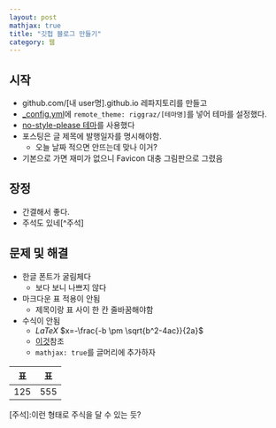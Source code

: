 ```yaml
---
layout: post
mathjax: true
title: "깃헙 블로그 만들기"
category: 웹
---
```


## 시작

- github.com/\[내 user명\].github.io 레파지토리를 만들고
- [_config.yml](../comfig.yml)에 `remote_theme: riggraz/[테마명]`를 넣어 테마를 설정했다. 
- [no-style-please 테마](https://github.com/riggraz/no-style-please)를 사용했다
- 포스팅은 글 제목에 발행일자를 명시해야함.
    - 오늘 날짜 적으면 안뜨는데 맞나 이거?
- 기본으로 가면 재미가 없으니 Favicon 대충 그림판으로 그렸음

## 장정

- 간결해서 좋다.
- 주석도 있네[^주석]

## 문제 및 해결

- 한글 폰트가 굴림체다
    - 보다 보니 나쁘지 않다
- 마크다운 표 적용이 안됨
    - 제목이랑 표 사이 한 칸 줄바꿈해야함
- 수식이 안됨 
    - $LaTeX$ $x=-\frac{-b \pm \sqrt{b^2-4ac}}{2a}$
    - [이것](https://sgeos.github.io/github/jekyll/2016/08/21/adding_mathjax_to_a_jekyll_github_pages_blog.html)참조
    - `mathjax: true`를 글머리에 추가하자

|표|표|
|---|---|
|125|555|

[주석]:이런 형태로 주식을 달 수 있는 듯?

